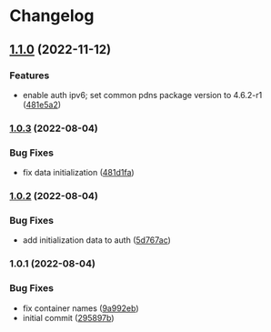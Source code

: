 # Changelog


## [1.1.0](https://github.com/muhlba91/pdns-container/compare/container/auth/v1.0.3...container/auth/v1.1.0) (2022-11-12)


### Features

* enable auth ipv6; set common pdns package version to 4.6.2-r1 ([481e5a2](https://github.com/muhlba91/pdns-container/commit/481e5a28e3c5279c26e9cead129dd952c573781a))

### [1.0.3](https://github.com/muhlba91/pdns-container/compare/container/auth/v1.0.2...container/auth/v1.0.3) (2022-08-04)


### Bug Fixes

* fix data initialization ([481d1fa](https://github.com/muhlba91/pdns-container/commit/481d1fae7e6ab7ff0bd73c58fe134c9c5348e790))

### [1.0.2](https://github.com/muhlba91/pdns-container/compare/container/auth/v1.0.1...container/auth/v1.0.2) (2022-08-04)


### Bug Fixes

* add initialization data to auth ([5d767ac](https://github.com/muhlba91/pdns-container/commit/5d767acc8e6c1df8243843ad8c10d55ca74a3e04))

### 1.0.1 (2022-08-04)


### Bug Fixes

* fix container names ([9a992eb](https://github.com/muhlba91/pdns-container/commit/9a992eb078045a252e7994b6224cc5969fd5797c))
* initial commit ([295897b](https://github.com/muhlba91/pdns-container/commit/295897b3de8219c2d4e962cc5d6c2b9eca154742))
